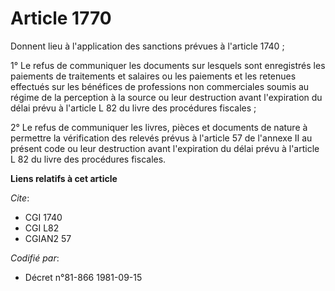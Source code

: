 # Article 1770

Donnent lieu à l'application des sanctions prévues à l'article 1740 ;

1° Le refus de communiquer les documents sur lesquels sont enregistrés les paiements de traitements et salaires ou les
paiements et les retenues effectués sur les bénéfices de professions non commerciales soumis au régime de la perception à la
source ou leur destruction avant l'expiration du délai prévu à l'article L 82 du livre des procédures fiscales ;

2° Le refus de communiquer les livres, pièces et documents de nature à permettre la vérification des relevés prévus à
l'article 57 de l'annexe II au présent code ou leur destruction avant l'expiration du délai prévu à l'article L 82 du livre
des procédures fiscales.

**Liens relatifs à cet article**

_Cite_:

  - CGI 1740
  - CGI L82
  - CGIAN2 57

_Codifié par_:

  - Décret n°81-866 1981-09-15
